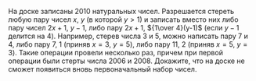 На доске записаны 2010 натуральных чисел. Разрешается стереть любую
пару чисел $x$, $y$ (в которой $y > 1$) и записать вместо них либо пару
чисел $2x+1$, $y-1$, либо пару $2x+1$, ${1\over 4}(y-1)$ (если $y-1$ делится
на 4). Например, стерев числа 3 и 5, можно написать пару 7 и 4, либо пару
7, 1 (приняв $x=3$, $y=5$), либо пару 11, 2 (приняв $x=5$, $y=3$). Такие
операции провели несколько раз, причем при первой операции были стерты
числа 2006 и 2008. Докажите, что на доске не сможет появиться вновь
первоначальный набор чисел.